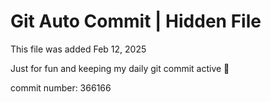 # Git Auto Commit | Hidden File

This file was added Feb 12, 2025

Just for fun and keeping my daily git commit active 🤪

commit number: 366166
